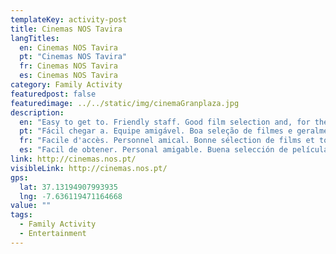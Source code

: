 ```yaml
---
templateKey: activity-post
title: Cinemas NOS Tavira
langTitles:
  en: Cinemas NOS Tavira
  pt: "Cinemas NOS Tavira"
  fr: Cinemas NOS Tavira
  es: Cinemas NOS Tavira
category: Family Activity
featuredpost: false
featuredimage: ../../static/img/cinemaGranplaza.jpg
description: 
  en: "Easy to get to. Friendly staff. Good film selection and, for the Brits, everything is generally in original version with Portuguese subtitles."
  pt: "Fácil chegar a. Equipe amigável. Boa seleção de filmes e geralmente tudo na versão original com legendas em português."
  fr: "Facile d'accès. Personnel amical. Bonne sélection de films et tout est généralement en version originale avec sous-titres portugais."
  es: "Facil de obtener. Personal amigable. Buena selección de películas y todo está generalmente en versión original con subtítulos en portugués."
link: http://cinemas.nos.pt/
visibleLink: http://cinemas.nos.pt/
gps:
  lat: 37.13194907993935
  lng: -7.636119471164668
value: ""
tags:
  - Family Activity
  - Entertainment
---
```


